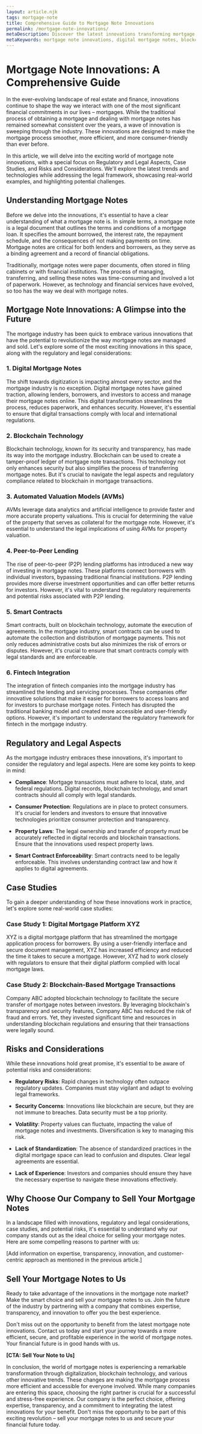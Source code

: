 ```yaml
---
layout: article.njk
tags: mortgage-note
title: Comprehensive Guide to Mortgage Note Innovations
permalink: /mortgage-note-innovations/
metaDescription: Discover the latest innovations transforming mortgage notes and the regulatory landscape. Explore real-world examples and partner with a leading company to secure your financial future.
metaKeywords: mortgage note innovations, digital mortgage notes, blockchain mortgage notes, automated valuation models, peer-to-peer (P2P) lending, smart contracts mortgage
---
```


# Mortgage Note Innovations: A Comprehensive Guide

In the ever-evolving landscape of real estate and finance, innovations continue to shape the way we interact with one of the most significant financial commitments in our lives – mortgages. While the traditional process of obtaining a mortgage and dealing with mortgage notes has remained somewhat consistent over the years, a wave of innovation is sweeping through the industry. These innovations are designed to make the mortgage process smoother, more efficient, and more consumer-friendly than ever before.

In this article, we will delve into the exciting world of mortgage note innovations, with a special focus on Regulatory and Legal Aspects, Case Studies, and Risks and Considerations. We'll explore the latest trends and technologies while addressing the legal framework, showcasing real-world examples, and highlighting potential challenges.

## Understanding Mortgage Notes

Before we delve into the innovations, it's essential to have a clear understanding of what a mortgage note is. In simple terms, a mortgage note is a legal document that outlines the terms and conditions of a mortgage loan. It specifies the amount borrowed, the interest rate, the repayment schedule, and the consequences of not making payments on time. Mortgage notes are critical for both lenders and borrowers, as they serve as a binding agreement and a record of financial obligations.

Traditionally, mortgage notes were paper documents, often stored in filing cabinets or with financial institutions. The process of managing, transferring, and selling these notes was time-consuming and involved a lot of paperwork. However, as technology and financial services have evolved, so too has the way we deal with mortgage notes.

## Mortgage Note Innovations: A Glimpse into the Future

The mortgage industry has been quick to embrace various innovations that have the potential to revolutionize the way mortgage notes are managed and sold. Let's explore some of the most exciting innovations in this space, along with the regulatory and legal considerations:

### 1. **Digital Mortgage Notes**

The shift towards digitization is impacting almost every sector, and the mortgage industry is no exception. Digital mortgage notes have gained traction, allowing lenders, borrowers, and investors to access and manage their mortgage notes online. This digital transformation streamlines the process, reduces paperwork, and enhances security. However, it's essential to ensure that digital transactions comply with local and international regulations.

### 2. **Blockchain Technology**

Blockchain technology, known for its security and transparency, has made its way into the mortgage industry. Blockchain can be used to create a tamper-proof ledger of mortgage note transactions. This technology not only enhances security but also simplifies the process of transferring mortgage notes. But it's crucial to navigate the legal aspects and regulatory compliance related to blockchain in mortgage transactions.

### 3. **Automated Valuation Models (AVMs)**

AVMs leverage data analytics and artificial intelligence to provide faster and more accurate property valuations. This is crucial for determining the value of the property that serves as collateral for the mortgage note. However, it's essential to understand the legal implications of using AVMs for property valuation.

### 4. **Peer-to-Peer Lending**

The rise of peer-to-peer (P2P) lending platforms has introduced a new way of investing in mortgage notes. These platforms connect borrowers with individual investors, bypassing traditional financial institutions. P2P lending provides more diverse investment opportunities and can offer better returns for investors. However, it's vital to understand the regulatory requirements and potential risks associated with P2P lending.

### 5. **Smart Contracts**

Smart contracts, built on blockchain technology, automate the execution of agreements. In the mortgage industry, smart contracts can be used to automate the collection and distribution of mortgage payments. This not only reduces administrative costs but also minimizes the risk of errors or disputes. However, it's crucial to ensure that smart contracts comply with legal standards and are enforceable.

### 6. **Fintech Integration**

The integration of fintech companies into the mortgage industry has streamlined the lending and servicing processes. These companies offer innovative solutions that make it easier for borrowers to access loans and for investors to purchase mortgage notes. Fintech has disrupted the traditional banking model and created more accessible and user-friendly options. However, it's important to understand the regulatory framework for fintech in the mortgage industry.

## Regulatory and Legal Aspects

As the mortgage industry embraces these innovations, it's important to consider the regulatory and legal aspects. Here are some key points to keep in mind:

- **Compliance**: Mortgage transactions must adhere to local, state, and federal regulations. Digital records, blockchain technology, and smart contracts should all comply with legal standards.

- **Consumer Protection**: Regulations are in place to protect consumers. It's crucial for lenders and investors to ensure that innovative technologies prioritize consumer protection and transparency.

- **Property Laws**: The legal ownership and transfer of property must be accurately reflected in digital records and blockchain transactions. Ensure that the innovations used respect property laws.

- **Smart Contract Enforceability**: Smart contracts need to be legally enforceable. This involves understanding contract law and how it applies to digital agreements.

## Case Studies

To gain a deeper understanding of how these innovations work in practice, let's explore some real-world case studies:

### Case Study 1: Digital Mortgage Platform XYZ

XYZ is a digital mortgage platform that has streamlined the mortgage application process for borrowers. By using a user-friendly interface and secure document management, XYZ has increased efficiency and reduced the time it takes to secure a mortgage. However, XYZ had to work closely with regulators to ensure that their digital platform complied with local mortgage laws.

### Case Study 2: Blockchain-Based Mortgage Transactions

Company ABC adopted blockchain technology to facilitate the secure transfer of mortgage notes between investors. By leveraging blockchain's transparency and security features, Company ABC has reduced the risk of fraud and errors. Yet, they invested significant time and resources in understanding blockchain regulations and ensuring that their transactions were legally sound.

## Risks and Considerations

While these innovations hold great promise, it's essential to be aware of potential risks and considerations:

- **Regulatory Risks**: Rapid changes in technology often outpace regulatory updates. Companies must stay vigilant and adapt to evolving legal frameworks.

- **Security Concerns**: Innovations like blockchain are secure, but they are not immune to breaches. Data security must be a top priority.

- **Volatility**: Property values can fluctuate, impacting the value of mortgage notes and investments. Diversification is key to managing this risk.

- **Lack of Standardization**: The absence of standardized practices in the digital mortgage space can lead to confusion and disputes. Clear legal agreements are essential.

- **Lack of Experience**: Investors and companies should ensure they have the necessary expertise to navigate these innovations effectively.

## Why Choose Our Company to Sell Your Mortgage Notes

In a landscape filled with innovations, regulatory and legal considerations, case studies, and potential risks, it's essential to understand why our company stands out as the ideal choice for selling your mortgage notes. Here are some compelling reasons to partner with us:

[Add information on expertise, transparency, innovation, and customer-centric approach as mentioned in the previous article.]

## Sell Your Mortgage Notes to Us

Ready to take advantage of the innovations in the mortgage note market? Make the smart choice and sell your mortgage notes to us. Join the future of the industry by partnering with a company that combines expertise, transparency, and innovation to offer you the best experience.

Don't miss out on the opportunity to benefit from the latest mortgage note innovations. Contact us today and start your journey towards a more efficient, secure, and profitable experience in the world of mortgage notes. Your financial future is in good hands with us.

**[CTA: Sell Your Note to Us]**

In conclusion, the world of mortgage notes is experiencing a remarkable transformation through digitalization, blockchain technology, and various other innovative trends. These changes are making the mortgage process more efficient and accessible for everyone involved. While many companies are entering this space, choosing the right partner is crucial for a successful and stress-free experience. Our company is the perfect choice, offering expertise, transparency, and a commitment to integrating the latest innovations for your benefit. Don't miss the opportunity to be part of this exciting revolution – sell your mortgage notes to us and secure your financial future today.